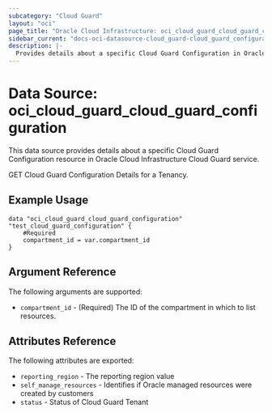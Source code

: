 ```yaml
---
subcategory: "Cloud Guard"
layout: "oci"
page_title: "Oracle Cloud Infrastructure: oci_cloud_guard_cloud_guard_configuration"
sidebar_current: "docs-oci-datasource-cloud_guard-cloud_guard_configuration"
description: |-
  Provides details about a specific Cloud Guard Configuration in Oracle Cloud Infrastructure Cloud Guard service
---
```


# Data Source: oci_cloud_guard_cloud_guard_configuration
This data source provides details about a specific Cloud Guard Configuration resource in Oracle Cloud Infrastructure Cloud Guard service.

GET Cloud Guard Configuration Details for a Tenancy.

## Example Usage

```hcl
data "oci_cloud_guard_cloud_guard_configuration" "test_cloud_guard_configuration" {
	#Required
	compartment_id = var.compartment_id
}
```

## Argument Reference

The following arguments are supported:

* `compartment_id` - (Required) The ID of the compartment in which to list resources.


## Attributes Reference

The following attributes are exported:

* `reporting_region` - The reporting region value
* `self_manage_resources` - Identifies if Oracle managed resources were created by customers 
* `status` - Status of Cloud Guard Tenant

